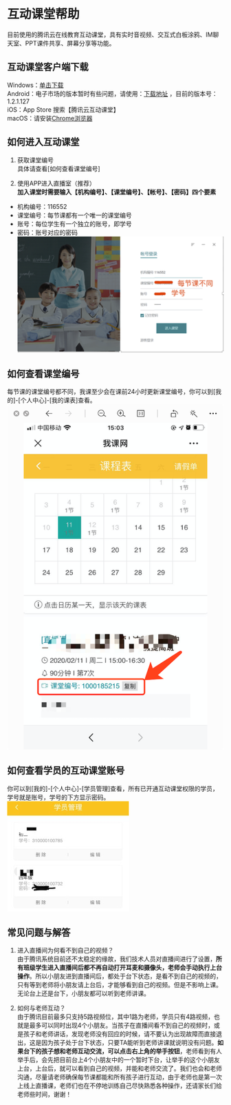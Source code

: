 # 互动课堂帮助
目前使用的腾讯云在线教育互动课堂，具有实时音视频、交互式白板涂鸦、IM聊天室、PPT课件共享、屏幕分享等功能。

## 互动课堂客户端下载
Windows：[单击下载][1]  
Android：电子市场的版本暂时有些问题，请使用：[下载地址][2] ，目前的版本号：1.2.1.127   
iOS：App Store 搜索【腾讯云互动课堂】  
macOS：请安装[Chrome浏览器][3]

## 如何进入互动课堂
1. 获取课堂编号  
具体请查看[如何查看课堂编号]

2. 使用APP进入直播室（推荐）  
**加入课堂时需要输入【机构编号】、【课堂编号】、【帐号】、【密码】四个要素**
- 机构编号：116552
- 课堂编号：每节课都有一个唯一的课堂编号
- 账号：每位学生有一个独立的账号，即学号
- 密码：账号对应的密码  
![互动课堂登录页](/images/live-class-login.png)

## 如何查看课堂编号
每节课的课堂编号都不同，我课至少会在课前24小时更新课堂编号，你可以到[我的]-[个人中心]-[我的课表]查看。
![课堂讲义](/images/live-class-id.png)

## 如何查看学员的互动课堂账号
你可以到[我的]-[个人中心]-[学员管理]查看，所有已开通互动课堂权限的学员，学号就是账号，学号的下方显示密码。
![课堂讲义](/images/live-student.jpeg)

## 常见问题与解答
1. 进入直播间为何看不到自己的视频？  
由于腾讯系统目前还不太稳定的缘故，我们技术人员对直播间进行了设置，**所有班级学生进入直播间后都不再自动打开耳麦和摄像头，老师会手动执行上台操作**。所以小朋友进到直播间后，都处于台下状态，是看不到自己的视频的，只有等到老师将小朋友请上台后，才能够看到自己的视频。但是不影响上课。无论台上还是台下，小朋友都可以听到老师讲课。

2. 如何与老师互动？  
由于腾讯目前最多只支持5路视频位，其中1路为老师，学员只有4路视频，也就是最多可以同时出现4个小朋友。当孩子在直播间看不到自己的视频时，或是孩子和老师讲话，发现老师没有回应的时候，请不要认为出现故障而直接退出，这是因为孩子处于台下状态，只要TA能听到老师讲课就说明没有问题。**如果台下的孩子想和老师互动交流，可以点击右上角的举手按钮**，老师看到有人举手后，会先把目前台上4个小朋友中的一个暂时下台，让举手的这个小朋友上台，上台后，就可以看到自己的视频，并能和老师交流了。我们也会和老师沟通，尽量请老师确保每节课都能和所有孩子进行互动，由于老师也是第一次上线上直播课，老师们也在不停地训练自己尽快熟悉各种操作，还请家长们给老师些时间，谢谢！

[1]:http://dldir1.qq.com/hudongzhibo/Saas/TClass_Setup_Saas.exe
[2]:https://s1.mecourse.cn/download/com.tencent.ticsaas.app_1.2.1.127_127.apk
[3]:https://www.google.cn/intl/zh-CN/chrome/

